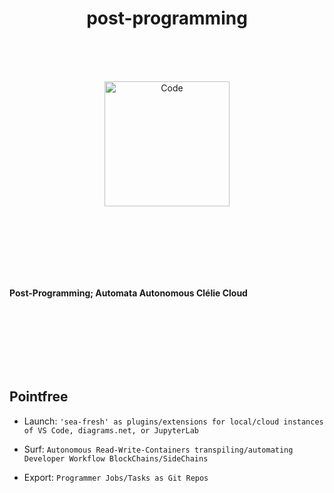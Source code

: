 <h1 align="center">post-programming</h1>

  <br/>
  <br/>
  <br/>
 
  
  <p align="center">
 <img alt="Code" src="https://raw.githubusercontent.com/post-programming/post-programming/master/website/static/img/icon.png" height="200" />
  </p>
  
  <br/>
  <br/>
  <br/>
  <br/>
  <br/>
  <br/>
  
<b> 
  
Post-Programming; Automata Autonomous Clélie Cloud </b>
  
  <br/>
  <br/>
  <br/>
  <br/>
  <br/>
  <br/>
  
  ## Pointfree

* Launch: `'sea-fresh' as plugins/extensions for local/cloud instances of VS Code, diagrams.net, or JupyterLab`
* Surf: `Autonomous Read-Write-Containers transpiling/automating Developer Workflow BlockChains/SideChains`
* Export: `Programmer Jobs/Tasks as Git Repos`

  <br/>
  <br/>
  <br/>
  



